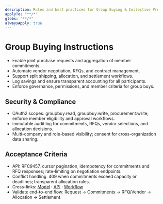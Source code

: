 ```yaml
---
description: Rules and best practices for Group Buying & Collective Procurement in TOSS ERP III
applyTo: "**/*"
globs: "**/*"
alwaysApply: true
---
```


# Group Buying Instructions
- Enable joint purchase requests and aggregation of member commitments.
- Automate vendor negotiation, RFQs, and contract management.
- Support split shipping, allocation, and settlement workflows.
- Log savings and ensure transparent accounting for all participants.
- Enforce governance, permissions, and member criteria for group buys.

## Security & Compliance
- OAuth2 scopes: groupbuy:read, groupbuy:write, procurement:write; enforce member eligibility and approval workflows.
- Immutable audit log for commitments, RFQs, vendor selections, and allocation decisions.
- Multi-company and role-based visibility; consent for cross-organization data sharing.

## Acceptance Criteria
- API: RFC9457, cursor pagination, idempotency for commitments and RFQ responses; rate-limiting on negotiation endpoints.
- Conflict handling: 409 when commitments exceed capacity or deadlines; transparent allocation rules.
- Cross-links: [Model](mdc:docs/models/groupbuy.model.md) · [API](mdc:docs/api-specs/groupbuy.openapi.md) · [Workflow](mdc:docs/architecture/groupbuy.workflow.md)
- Validate end-to-end flow: Request → Commitments → RFQ/Vendor → Allocation → Settlement.
